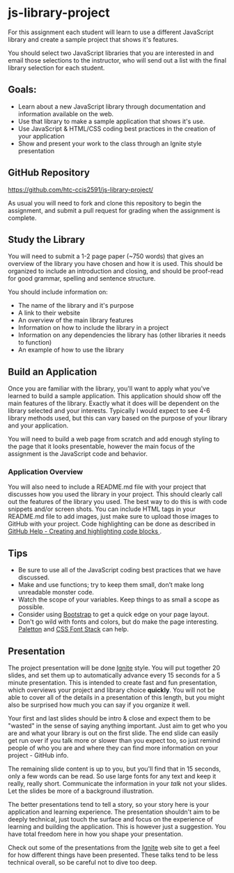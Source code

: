 # js-library-project
For this assignment each student will learn to use a different JavaScript library and create a sample project that shows it's features.

You should select two JavaScript libraries that you are interested in and email those selections to the instructor, who will send out a list with the final library selection for each student.

## Goals:

- Learn about a new JavaScript library through documentation and information available on the web.
- Use that library to make a sample application that shows it's use.
- Use JavaScript & HTML/CSS coding best practices in the creation of your application
- Show and present your work to the class through an Ignite style presentation


## GitHub Repository
https://github.com/htc-ccis2591/js-library-project/

As usual you will need to fork and clone this repository to begin the assignment, and submit a pull request for grading when the assignment is complete.  


## Study the Library
You will need to submit a 1-2 page paper (~750 words) that gives an overview of the library you have chosen and how it is used.  This should be organized to include an introduction and closing, and should be proof-read for good grammar, spelling and sentence structure.  

You should include information on:

- The name of the library and it's purpose
- A link to their website
- An overview of the main library features
- Information on how to include the library in a project
- Information on any dependencies the library has (other libraries it needs to function)
- An example of how to use the library


## Build an Application
Once you are familiar with the library, you'll want to apply what you've learned to build a sample application.  This application should show off the main features of the library.  Exactly what it does will be dependent on the library selected and your interests.  Typically I would expect to see 4-6 library methods used, but this can vary based on the purpose of your library and your application.

You will need to build a web page from scratch and add enough styling to the page that it looks presentable, however the main focus of the assignment is the JavaScript code and behavior.


### Application Overview
You will also need to include a README.md file with your project that discusses how you used the library in your project.  This should clearly call out the features of the library you used.  The best way to do this is with code snippets and/or screen shots. You can include HTML tags in your README.md file to add images, just make sure to upload those images to GitHub with your project.  Code highlighting can be done as described in [GitHub Help - Creating and highlighting code blocks ](https://help.github.com/articles/creating-and-highlighting-code-blocks/).


## Tips
- Be sure to use all of the JavaScript coding best practices that we have discussed.
- Make and use functions; try to keep them small, don’t make long unreadable monster code.
- Watch the scope of your variables.  Keep things to as small a scope as possible.
- Consider using [Bootstrap](http://getbootstrap.com/) to get a quick edge on your page layout.
- Don't go wild with fonts and colors, but do make the page interesting.  [Paletton](http://paletton.com/) and [CSS Font Stack](http://www.cssfontstack.com/) can help.


## Presentation
The project presentation will be done [Ignite](http://www.ignitetalks.io/) style.  You will put together 20 slides, and set them up to automatically advance every 15 seconds for a 5 minute presentation. This is intended to create fast and fun presentation, which overviews your project and library choice __quickly__.  You will not be able to cover all of the details in a presentation of this length, but you might also be surprised how much you can say if you organize it well.

Your first and last slides should be intro & close and expect them to be "wasted" in the sense of saying anything important.  Just aim to get who you are and what your library is out on the first slide.  The end slide can easily get run over if you talk more or slower than you expect too, so just remind people of who you are and where they can find more information on your project - GitHub info.

The remaining slide content is up to you, but you'll find that in 15 seconds, only a few words can be read.  So use large fonts for any text and keep it really, really short.  Communicate the information in your *talk* not your slides. Let the slides be more of a background illustration.    

The better presentations tend to tell a story, so your story here is your application and learning experience. The presentation shouldn't aim to be deeply technical, just touch the surface and focus on the experience of learning and building the application.  This is however just a suggestion.  You have total freedom here in how you shape your presentation.

Check out some of the presentations from the [Ignite](http://www.ignitetalks.io/) web site to get a feel for how different things have been presented. These talks tend to be less technical overall, so be careful not to dive too deep.
